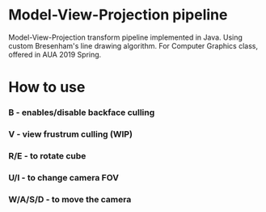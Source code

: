 # Model-View-Projection pipeline
Model-View-Projection transform pipeline implemented in Java. Using custom Bresenham's line drawing algorithm.
For Computer Graphics class, offered in AUA 2019 Spring. 

# How to use
### B - enables/disable backface culling
### V - view frustrum culling (WIP)
### R/E - to rotate cube
### U/I - to change camera FOV
### W/A/S/D - to move the camera
